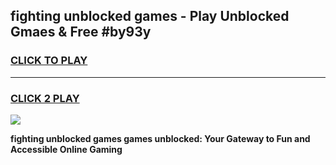 
## fighting unblocked games - Play Unblocked Gmaes & Free #by93y
<h3>
<a href="https://news.freeplayer.one?title=fighting_unblocked_games&ref=24F">CLICK TO PLAY</a></h3>
<hr>

<h3>
<a href="https://news.freeplayer.one?title=fighting_unblocked_games&ref=24F">CLICK 2 PLAY</a>
  
</h3>

<a href="https://news.freeplayer.one?title=fighting_unblocked_games&ref=24F/"><img src="https://clearcache.store/games.png"></a>


**fighting unblocked games games unblocked: Your Gateway to Fun and Accessible Online Gaming**
